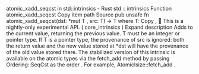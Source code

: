 atomic_xadd_seqcst in std::intrinsics - Rust
std
::
intrinsics
Function
atomic_xadd_seqcst
Copy item path
Source
pub unsafe fn atomic_xadd_seqcst<T>(dst:
*mut T
, src: T) -> T
where
    T:
Copy
,
🔬
This is a nightly-only experimental API. (
core_intrinsics
)
Expand description
Adds to the current value, returning the previous value.
T
must be an integer or pointer type.
If
T
is a pointer type, the provenance of
src
is ignored: both the return value and the new
value stored at
*dst
will have the provenance of the old value stored there.
The stabilized version of this intrinsic is available on the
atomic
types via the
fetch_add
method by passing
Ordering::SeqCst
as the
order
. For example,
AtomicIsize::fetch_add
.